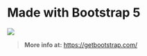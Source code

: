 


# Made with Bootstrap 5



![](https://i.imgur.com/TnQOhu7.png)

> **More info at:**
https://getbootstrap.com/
